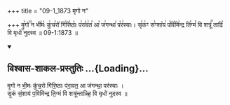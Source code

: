 +++
title = "09-1_1873 मृगो न"

+++
मृ꣣गो꣢꣫ न भी꣣मः꣡ कु꣢च꣣रो꣡ गि꣢रि꣣ष्ठाः꣡ प꣢रा꣣व꣢त꣣ आ꣡ ज꣢गन्था꣣ प꣡र꣢स्याः। सृ꣣क꣢ꣳ स꣣ꣳशा꣡य꣢ प꣣वि꣡मि꣢न्द्र ति꣣ग्मं꣡ वि शत्रूं꣢꣯ ताढि꣣ वि मृधो꣢꣯ नुदस्व ॥ 09-1:1873 ॥

<div class="js_include" newlevelforh1="2" title="विश्वास-शाकल-प्रस्तुतिः" unfilled url="/vedAH_Rk/shAkalam/saMhitA/vishvAsa-prastutiH/10/180/02_mRgo_na.md">
<details open><summary><h2>विश्वास-शाकल-प्रस्तुतिः ...{Loading}...</h2></summary>


मृ॒गो न भी॒मः कु॑च॒रो गि॑रि॒ष्ठाः प॑रा॒वत॒ आ ज॑गन्था॒ पर॑स्याः ।  
सृ॒कं सं॒शाय॑ प॒विमि॑न्द्र ति॒ग्मं वि शत्रू॑न्ताळ्हि॒ वि मृधो॑ नुदस्व ॥

</details>
</div>